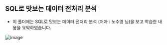 ## SQL로 맛보는 데이터 전처리 분석

* 이 폴더에는 SQL로 맛보는 데이터 전처리 분석 (저자 : 노수영 님)을 보고 학습한 내용을 요약하였습니다.
  
![image](https://github.com/dataseongwon/SQL/assets/139516067/52f13beb-00ce-4896-94c5-906773e53be1)
